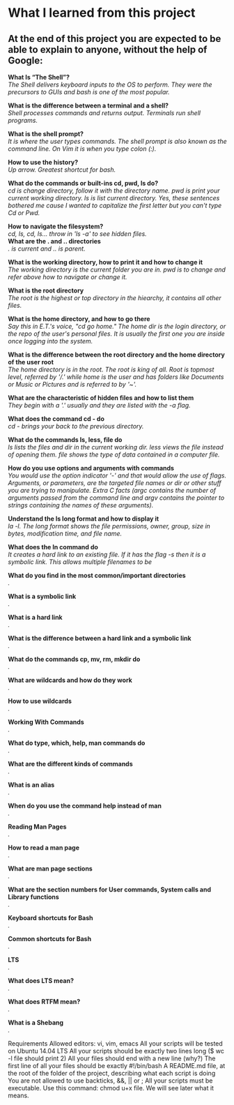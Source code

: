 # What I learned from this project  
At the end of this project you are expected to be able to explain to anyone, without the help of Google:  
---

**What Is “The Shell”?**  
*The Shell delivers keyboard inputs to the OS to perform. They were the precursors to GUIs and bash is one of the most popular.*  

**What is the difference between a terminal and a shell?**  
*Shell processes commands and returns output. Terminals run shell programs.*  

**What is the shell prompt?**  
*It is where the user types commands. The shell prompt is also known as the command line. On Vim it is when you type colon (:).*  

**How to use the history?**  
*Up arrow. Greatest shortcut for bash.*  

**What do the commands or built-ins cd, pwd, ls do?**  
*cd is change directory, follow it with the directory name. pwd is print your current working directory. ls is list current directory. Yes, these sentences bothered me cause I wanted to capitalize the first letter but you can't type Cd or Pwd.*  

**How to navigate the filesystem?**  
*cd, ls, cd, ls... throw in 'ls -a' to see hidden files.*  
**What are the . and .. directories**  
*. is current and .. is parent.*  

**What is the working directory, how to print it and how to change it**  
*The working directory is the current folder you are in. pwd is to change and refer above how to navigate or change it.*  

**What is the root directory**  
*The root is the highest or top directory in the hiearchy, it contains all other files.*  

**What is the home directory, and how to go there**  
*Say this in E.T.'s voice, "cd go home." The home dir is the login directory, or the repo of the user's personal files. It is usually the first one you are inside once logging into the system.*  

**What is the difference between the root directory and the home directory of the user root**  
*The home directory is in the root. The root is king of all. Root is topmost level, referred by '/.' while home is the user and has folders like Documents or Music or Pictures and is referred to by '~'.*  

**What are the characteristic of hidden files and how to list them**  
*They begin with a '.' usually and they are listed with the -a flag.*  

**What does the command cd - do**  
*cd - brings your back to the previous directory.*  

**What do the commands ls, less, file do**  
*ls lists the files and dir in the current working dir. less views the file instead of opening them. file shows the type of data contained in a computer file.*  

**How do you use options and arguments with commands**  
*You would use the option indicator '-' and that would allow the use of flags. Arguments, or parameters, are the targeted file names or dir or other stuff you are trying to manipulate. Extra C facts (argc contains the number of arguments passed from the command line and argv contains the pointer to strings containing the names of these arguments).*  

**Understand the ls long format and how to display it**  
*la -l. The long format shows the file permissions, owner, group, size in bytes, modification time, and file name.*  

**What does the ln command do**  
*It creates a hard link to an existing file. If it has the flag -s then it is a symbolic link. This allows multiple filenames to be*  

**What do you find in the most common/important directories**  
*.*  

**What is a symbolic link**  
*.*  

**What is a hard link**  
*.*  

**What is the difference between a hard link and a symbolic link**  
*.*  

**What do the commands cp, mv, rm, mkdir do**  
*.*  

**What are wildcards and how do they work**  
*.*  

**How to use wildcards**  
*.*  

**Working With Commands**  
*.*  

**What do type, which, help, man commands do**  
*.*  

**What are the different kinds of commands**  
*.*  

**What is an alias**  
*.*  

**When do you use the command help instead of man**  
*.*  

**Reading Man Pages**  
*.*  

**How to read a man page**  
*.*  

**What are man page sections**  
*.*  

**What are the section numbers for User commands, System calls and Library functions**  
*.*  

**Keyboard shortcuts for Bash**  
*.*  

**Common shortcuts for Bash**  
*.*  

**LTS**  
*.*  

**What does LTS mean?**  
*.*  

**What does RTFM mean?**  
*.*  

**What is a Shebang**  
*.*  

Requirements
Allowed editors: vi, vim, emacs
All your scripts will be tested on Ubuntu 14.04 LTS
All your scripts should be exactly two lines long ($ wc -l file should print 2)
All your files should end with a new line (why?)
The first line of all your files should be exactly #!/bin/bash
A README.md file, at the root of the folder of the project, describing what each script is doing
You are not allowed to use backticks, &&, || or ;
All your scripts must be executable. Use this command: chmod u+x file. We will see later what it means.
